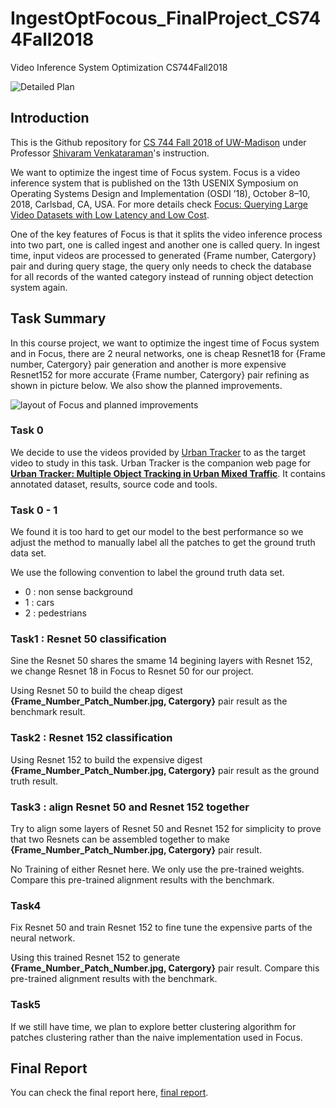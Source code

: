 # IngestOptFocous_FinalProject_CS744Fall2018
Video Inference System Optimization CS744Fall2018

![Detailed Plan](https://github.com/iphyer/IngestOptFocous_FinalProject_CS744Fall2018/blob/master/images/Picture1.png)

## Introduction

This is the Github repository for [CS 744 Fall 2018 of UW-Madison](http://pages.cs.wisc.edu/~shivaram/cs744-fa18/) under Professor [Shivaram Venkataraman](http://shivaram.org/)'s instruction.

We want to optimize the ingest time of Focus system. Focus is a video inference system that is published on the 13th USENIX Symposium on Operating Systems Design and Implementation (OSDI ’18), October 8–10, 2018, Carlsbad, CA, USA. For more details check [Focus: Querying Large Video Datasets with Low Latency and Low Cost](https://www.usenix.org/conference/osdi18/presentation/hsieh). 

One of the key features of Focus is that it splits the video inference process into two part, one is called ingest and another one is called query. In ingest time, input videos are processed to generated {Frame number, Catergory} pair and during query stage, the query only needs to check the database for all records of the wanted category instead of running object detection system again. 

## Task Summary

In this course project, we want to optimize the ingest time of Focus system and in Focus, there are 2 neural networks, one is cheap Resnet18 for {Frame number, Catergory} pair generation and another is more expensive Resnet152 for more accurate {Frame number, Catergory} pair refining as shown in picture below. We also show the planned improvements. 

![layout of Focus and planned improvements](https://github.com/iphyer/IngestOptFocous_FinalProject_CS744Fall2018/blob/master/images/layout.jpg)

### Task 0

We decide to use the videos provided by [Urban Tracker](https://www.jpjodoin.com/urbantracker/index.htm) to as the target video to study in this task. Urban Tracker is the companion web page for **[Urban Tracker: Multiple Object Tracking in Urban Mixed Traffic](https://ieeexplore.ieee.org/document/6836010)**. It contains annotated dataset, results, source code and tools. 


### Task 0 - 1

We found it is too hard to get our model to the best performance so we adjust the method to manually label all the patches to get the ground truth data set.

We use the following convention to label the ground truth data set.

* 0 : non sense background
* 1 : cars
* 2 : pedestrians 

### Task1 : Resnet 50 classification

Sine the Resnet 50 shares the smame 14 begining layers with Resnet 152, we change Resnet 18 in Focus to Resnet 50 for our project.

Using Resnet 50 to build the cheap digest **{Frame_Number_Patch_Number.jpg, Catergory}** pair result as the benchmark result.

### Task2 : Resnet 152 classification

Using Resnet 152 to build the expensive digest **{Frame_Number_Patch_Number.jpg, Catergory}** pair result as the ground truth result.

### Task3 : align Resnet 50 and Resnet 152 together

Try to align some layers of Resnet 50 and Resnet 152 for simplicity to prove that two Resnets can be assembled together to make  **{Frame_Number_Patch_Number.jpg, Catergory}**  pair result.

No Training of either Resnet here. We only use the pre-trained weights. Compare this pre-trained alignment results with the benchmark. 


### Task4

Fix Resnet 50 and train Resnet 152 to fine tune the expensive parts of the neural network.

Using this trained Resnet 152 to generate  **{Frame_Number_Patch_Number.jpg, Catergory}**  pair result. Compare this pre-trained alignment results with the benchmark. 

### Task5

If we still have time, we plan to explore better clustering algorithm for patches clustering rather than the naive implementation used in Focus. 

## Final Report

You can check the final report here, [final report]().
